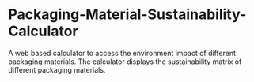 # Packaging-Material-Sustainability-Calculator
A web based calculator to access the environment impact of different packaging materials. The calculator displays the sustainability matrix of different packaging materials.
